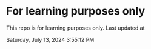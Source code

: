 # For learning purposes only
This repo is for learning purposes only.
Last updated at

Saturday, July 13, 2024 3:55:12 PM

